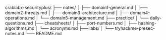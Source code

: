 crablabx-securityplus/
├── notes/
│   ├── domain1-general.md
│   ├── domain2-threats.md
│   ├── domain3-architecture.md
│   ├── domain4-operations.md
│   └── domain5-management.md
├── practice/
│   └── daily-questions.md
├── cheatsheets/
│   ├── port-numbers.md
│   ├── hashing-algorithms.md
│   └── acronyms.md
├── labs/
│   └── tryhackme-presec-notes.md
└── README.md
